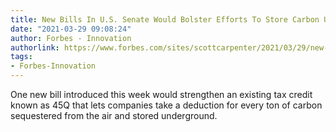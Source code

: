 ```yaml
---
title: New Bills In U.S. Senate Would Bolster Efforts To Store Carbon Underground
date: "2021-03-29 09:08:24"
author: Forbes - Innovation
authorlink: https://www.forbes.com/sites/scottcarpenter/2021/03/29/new-bills-in-us-senate-would-bolster-efforts-to-store-carbon-underground/
tags:
- Forbes-Innovation
---
```

One new bill introduced this week would strengthen an existing tax credit known as 45Q that lets companies take a deduction for every ton of carbon sequestered from the air and stored underground.
